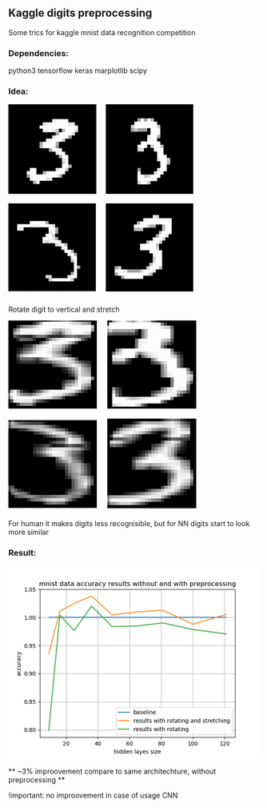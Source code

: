 ## Kaggle digits preprocessing

Some trics for kaggle mnist data recognition competition

### Dependencies:
python3
tensorflow
keras
marplotlib
scipy

### Idea:

![screenshot](screenshots/digits_before.png?raw=true)

Rotate digit to vertical and stretch

![screenshot](screenshots/digits_after.png?raw=true)

For human it makes digits less recognisible, but for NN digits start to look more similar

### Result:

![screenshot](screenshots/results.png?raw=true)

** ~3% improovement compare to same architechture, without preprocessing **

!important: no improovement in case of usage CNN